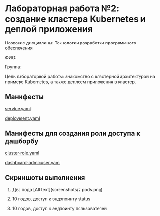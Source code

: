 # Лабораторная работа №2: создание кластера Kubernetes и деплой приложения

Название дисциплины: Технологии разработки программного обеспечения

ФИО: 

Группа:

Цель лабораторной работы: знакомство с кластерной архитектурой на примере Kubernetes, а также деплоем приложения в кластер.

## Манифесты
[service.yaml](kuber/service.yaml)

[deployment.yaml](kuber/deployment.yaml)

## Манифесты для создания роли доступа к дашборбу
[cluster-role.yaml](dashboard-roles/cluster-role.yaml)


[dashboard-adminuser.yaml](dashboard-roles/dashboard-adminuser.yaml)
## Скриншоты выполнения

1. Два пода
[Alt text](screenshots/2 pods.png)
2. 10 подов, доступ к эндопоинту status

3. 10 подов, доступ к эндпоинту пользователей

